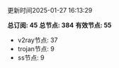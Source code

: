更新时间2025-01-27 16:13:29

**总订阅: 45**
**总节点: 384**
**有效节点: 55**
- v2ray节点: 37
- trojan节点: 9
- ss节点: 9
